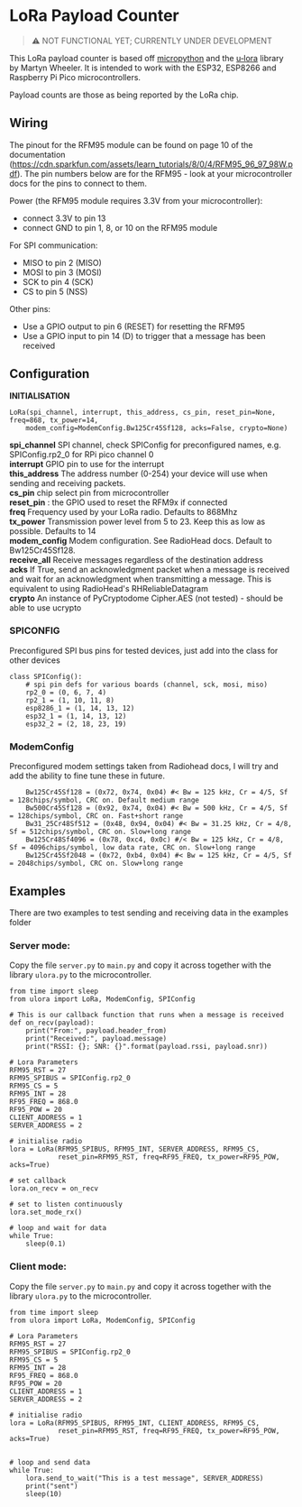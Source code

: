 # LoRa Payload Counter

> ⚠ NOT FUNCTIONAL YET; CURRENTLY UNDER DEVELOPMENT

This LoRa payload counter is based off [micropython](https://micropython.org/) and the [u‑lora](https://github.com/martynwheeler/u-lora) library by Martyn Wheeler. It is intended to work with the ESP32, ESP8266 and Raspberry Pi Pico microcontrollers.

Payload counts are those as being reported by the LoRa chip.


## Wiring
The pinout for the RFM95 module can be found on page 10 of the documentation (https://cdn.sparkfun.com/assets/learn_tutorials/8/0/4/RFM95_96_97_98W.pdf).  The pin numbers below are for the RFM95 - look at your microcontroller docs for the pins to connect to them.

Power (the RFM95 module requires 3.3V from your microcontroller):  
+ connect 3.3V to pin 13  
+ connect GND to pin 1, 8, or 10 on the RFM95 module

For SPI communication:  
+ MISO to pin 2 (MISO)  
+ MOSI to pin 3 (MOSI)  
+ SCK to pin 4 (SCK)  
+ CS to pin 5 (NSS)  
    
Other pins:  
+ Use a GPIO output to pin 6 (RESET) for resetting the RFM95  
+ Use a GPIO input to pin 14 (D) to trigger that a message has been received  

## Configuration
**INITIALISATION**
```
LoRa(spi_channel, interrupt, this_address, cs_pin, reset_pin=None, freq=868, tx_power=14,
    modem_config=ModemConfig.Bw125Cr45Sf128, acks=False, crypto=None)
```

**spi_channel** SPI channel, check SPIConfig for preconfigured names, e.g. SPIConfig.rp2_0 for RPi pico channel 0   
**interrupt** GPIO pin to use for the interrupt  
**this_address** The address number (0-254) your device will use when sending and receiving packets.  
**cs_pin** chip select pin from microcontroller  
**reset_pin** : the GPIO used to reset the RFM9x if connected  
**freq** Frequency used by your LoRa radio. Defaults to 868Mhz  
**tx_power** Transmission power level from 5 to 23. Keep this as low as possible. Defaults to 14  
**modem_config** Modem configuration. See RadioHead docs. Default to Bw125Cr45Sf128.  
**receive_all** Receive messages regardless of the destination address  
**acks** If True, send an acknowledgment packet when a message is received and wait for an acknowledgment when transmitting a message. This is equivalent to using RadioHead's RHReliableDatagram  
**crypto** An instance of PyCryptodome Cipher.AES (not tested) - should be able to use ucrypto  

### SPICONFIG
Preconfigured SPI bus pins for tested devices, just add into the class for other devices
```
class SPIConfig():
    # spi pin defs for various boards (channel, sck, mosi, miso)
    rp2_0 = (0, 6, 7, 4)
    rp2_1 = (1, 10, 11, 8)
    esp8286_1 = (1, 14, 13, 12)
    esp32_1 = (1, 14, 13, 12)
    esp32_2 = (2, 18, 23, 19)
```

### ModemConfig
Preconfigured modem settings taken from Radiohead docs, I will try and add the ability to fine tune these in future.
```
    Bw125Cr45Sf128 = (0x72, 0x74, 0x04) #< Bw = 125 kHz, Cr = 4/5, Sf = 128chips/symbol, CRC on. Default medium range
    Bw500Cr45Sf128 = (0x92, 0x74, 0x04) #< Bw = 500 kHz, Cr = 4/5, Sf = 128chips/symbol, CRC on. Fast+short range
    Bw31_25Cr48Sf512 = (0x48, 0x94, 0x04) #< Bw = 31.25 kHz, Cr = 4/8, Sf = 512chips/symbol, CRC on. Slow+long range
    Bw125Cr48Sf4096 = (0x78, 0xc4, 0x0c) #/< Bw = 125 kHz, Cr = 4/8, Sf = 4096chips/symbol, low data rate, CRC on. Slow+long range
    Bw125Cr45Sf2048 = (0x72, 0xb4, 0x04) #< Bw = 125 kHz, Cr = 4/5, Sf = 2048chips/symbol, CRC on. Slow+long range
```

## Examples
There are two examples to test sending and receiving data in the examples folder

### Server mode:
Copy the file `server.py` to `main.py` and copy it across together with the library `ulora.py` to the microcontroller.

```
from time import sleep
from ulora import LoRa, ModemConfig, SPIConfig

# This is our callback function that runs when a message is received
def on_recv(payload):
    print("From:", payload.header_from)
    print("Received:", payload.message)
    print("RSSI: {}; SNR: {}".format(payload.rssi, payload.snr))

# Lora Parameters
RFM95_RST = 27
RFM95_SPIBUS = SPIConfig.rp2_0
RFM95_CS = 5
RFM95_INT = 28
RF95_FREQ = 868.0
RF95_POW = 20
CLIENT_ADDRESS = 1
SERVER_ADDRESS = 2

# initialise radio
lora = LoRa(RFM95_SPIBUS, RFM95_INT, SERVER_ADDRESS, RFM95_CS, 
            reset_pin=RFM95_RST, freq=RF95_FREQ, tx_power=RF95_POW, acks=True)

# set callback
lora.on_recv = on_recv

# set to listen continuously
lora.set_mode_rx()

# loop and wait for data
while True:
    sleep(0.1)
```

### Client mode:
Copy the file `server.py` to `main.py` and copy it across together with the library `ulora.py` to the microcontroller.

```
from time import sleep
from ulora import LoRa, ModemConfig, SPIConfig

# Lora Parameters
RFM95_RST = 27
RFM95_SPIBUS = SPIConfig.rp2_0
RFM95_CS = 5
RFM95_INT = 28
RF95_FREQ = 868.0
RF95_POW = 20
CLIENT_ADDRESS = 1
SERVER_ADDRESS = 2

# initialise radio
lora = LoRa(RFM95_SPIBUS, RFM95_INT, CLIENT_ADDRESS, RFM95_CS,
            reset_pin=RFM95_RST, freq=RF95_FREQ, tx_power=RF95_POW, acks=True)


# loop and send data
while True:
    lora.send_to_wait("This is a test message", SERVER_ADDRESS)
    print("sent")
    sleep(10)
```
